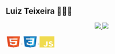 ## Luiz Teixeira 👨🏻‍💻

<div align="center">
  <a href="https://github.com/gostislavtx">
  <img height="180em" src="https://github-readme-stats.vercel.app/api?username=gostislavtx&show_icons=true&theme=dark&include_all_commits=true&count_private=true"/>
  <img height="180em" src="https://github-readme-stats.vercel.app/api/top-langs/?username=gostislavtx&layout=compact&langs_count=7&theme=dark"/>
</div>
<div style="display: inline_block"><br>
  <img align="center" alt="gostislavtx-HTML" height="30" width="40" src="https://raw.githubusercontent.com/devicons/devicon/master/icons/html5/html5-original.svg">
  <img align="center" alt="gostislavtx-React" height="30" width="40" src="https://raw.githubusercontent.com/devicons/devicon/master/icons/css3/css3-original.svg">
  <img align="center" alt="gostislavtx-Js" height="30" width="40" src="https://raw.githubusercontent.com/devicons/devicon/master/icons/javascript/javascript-plain.svg">
